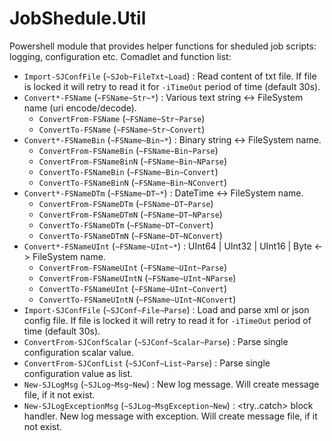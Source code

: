 # JobShedule.Util
Powershell module that provides helper functions for sheduled job scripts: logging, configuration etc.
Comadlet and function list: 
- `Import-SJConfFile` (`~SJob~FileTxt~Load`) : Read content of txt file. If file is locked it will retry to read it for `-iTimeOut` period of time (default 30s).
- `Convert*-FSName` (`~FSName~Str~*`) : Various text string <-> FileSystem name (uri encode/decode).
  - `ConvertFrom-FSName` (`~FSName~Str~Parse`)
  - `ConvertTo-FSName`   (`~FSName~Str~Convert`)
- `Convert*-FSNameBin` (`~FSName~Bin~*`) : Binary string <-> FileSystem name.
  - `ConvertFrom-FSNameBin`  (`~FSName~Bin~Parse`)
  - `ConvertFrom-FSNameBinN` (`~FSName~Bin~NParse`)
  - `ConvertTo-FSNameBin`    (`~FSName~Bin~Convert`)
  - `ConvertTo-FSNameBinN`   (`~FSName~Bin~NConvert`)
- `Convert*-FSNameDTm` (`~FSName~DT~*`) : DateTime <-> FileSystem name.
  - `ConvertFrom-FSNameDTm`  (`~FSName~DT~Parse`)
  - `ConvertFrom-FSNameDTmN` (`~FSName~DT~NParse`)
  - `ConvertTo-FSNameDTm`    (`~FSName~DT~Convert`)
  - `ConvertTo-FSNameDTmN`   (`~FSName~DT~NConvert`)
- `Convert*-FSNameUInt` (`~FSName~UInt~*`) : UInt64 | UInt32 | UInt16 | Byte <-> FileSystem name.
  - `ConvertFrom-FSNameUInt`  (`~FSName~UInt~Parse`)
  - `ConvertFrom-FSNameUIntN` (`~FSName~UInt~NParse`)
  - `ConvertTo-FSNameUInt`    (`~FSName~UInt~Convert`)
  - `ConvertTo-FSNameUIntN`   (`~FSName~UInt~NConvert`)
- `Import-SJConfFile` (`~SJConf~File~Parse`) : Load and parse xml or json config file. If file is locked it will retry to read it for `-iTimeOut` period of time (default 30s).
- `ConvertFrom-SJConfScalar` (`~SJConf~Scalar~Parse`) : Parse single configuration scalar value.
- `ConvertFrom-SJConfList` (`~SJConf~List~Parse`) : Parse single configuration value as list.
- `New-SJLogMsg` (`~SJLog~Msg~New`) : New log message. Will create message file, if it not exist.
- `New-SJLogExceptionMsg` (`~SJLog~MsgException~New`) : \<try..catch\> block handler. New log message with exception. Will create message file, if it not exist.
